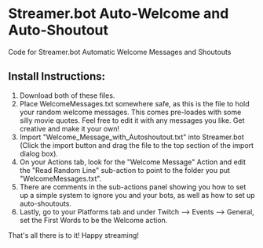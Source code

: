 # Streamer.bot Auto-Welcome and Auto-Shoutout
Code for Streamer.bot Automatic Welcome Messages and Shoutouts

## Install Instructions:

 1. Download both of these files.
 2. Place WelcomeMessages.txt somewhere safe, as this is the file to
    hold your random welcome messages. This comes pre-loades with some silly movie quotes. Feel free to edit it with any messages you like. Get creative and make it your own!
 3. Import "Welcome_Message_with_Autoshoutout.txt" into Streamer.bot
    (Click the import button and drag the file to the top section of the
    import dialog box).
 4. On your Actions tab, look for the "Welcome Message" Action and edit
    the "Read Random Line" sub-action to point to the folder you put
    "WelcomeMessages.txt".
 5. There are comments in the sub-actions panel showing you how to set
    up a simple system to ignore you and your bots, as well as how to
    set up auto-shoutouts.
 6. Lastly, go to your Platforms tab and under Twitch --> Events -->
    General, set the First Words to be the Welcome action.

That's all there is to it! Happy streaming!
